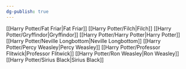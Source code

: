 ```yaml
---
dg-publish: true
---
```

[[Harry Potter/Fat Friar\|Fat Friar]]
[[Harry Potter/Filch\|Filch]]
[[Harry Potter/Gryffindor\|Gryffindor]]
[[Harry Potter/Harry Potter\|Harry Potter]]
[[Harry Potter/Neville Longbottom\|Neville Longbottom]]
[[Harry Potter/Percy Weasley\|Percy Weasley]]
[[Harry Potter/Professor Flitwick\|Professor Flitwick]]
[[Harry Potter/Ron Weasley\|Ron Weasley]]
[[Harry Potter/Sirius Black\|Sirius Black]]
